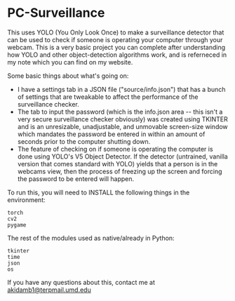 # PC-Surveillance
This uses YOLO (You Only Look Once) to make a surveillance detector that can be used to check if someone is operating your computer through your webcam. This is a very basic project you can complete after understanding how YOLO and other object-detection algorithms work, and is referneced in my note which you can find on my website.

Some basic things about what's going on:
- I have a settings tab in a JSON file ("source/info.json") that has a bunch of settings that are tweakable to affect the performance of the surveillance checker.
- The tab to input the password (which is the info.json area -- this isn't a very secure surveillance checker obviously) was created using TKINTER and is an unresizable, unadjustable, and unmovable screen-size window which mandates the password be entered in within an amount of seconds prior to the computer shutting down.
- The feature of checking on if someone is operating the computer is done using YOLO's V5 Object Detector. If the detector (untrained, vanilla version that comes standard with YOLO) yields that a person is in the webcams view, then the process of freezing up the screen and forcing the password to be entered will happen.

To run this, you will need to INSTALL the following things in the environment:
```
torch
cv2
pygame
```
The rest of the modules used as native/already in Python:
```
tkinter
time
json
os
```

If you have any questions about this, contact me at akidamb1@terpmail.umd.edu